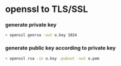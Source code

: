 # openssl to TLS/SSL

### generate private key

```sh
> openssl genrsa -out o.key 1024
```

### generate public key according to private key

```sh
> openssl rsa -in o.key -pubout -out o.pem
```